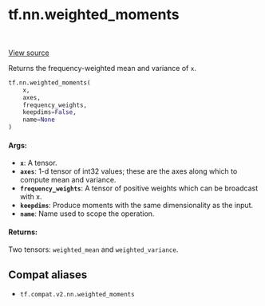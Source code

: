 <div itemscope itemtype="http://developers.google.com/ReferenceObject">
<meta itemprop="name" content="tf.nn.weighted_moments" />
<meta itemprop="path" content="Stable" />
</div>

# tf.nn.weighted_moments

<!-- Insert buttons and diff -->

<table class="tfo-notebook-buttons tfo-api" align="left">
</table>

<a target="_blank" href="/code/stable/tensorflow/python/ops/nn_impl.py">View source</a>



Returns the frequency-weighted mean and variance of `x`.

``` python
tf.nn.weighted_moments(
    x,
    axes,
    frequency_weights,
    keepdims=False,
    name=None
)
```



<!-- Placeholder for "Used in" -->


#### Args:


* <b>`x`</b>: A tensor.
* <b>`axes`</b>: 1-d tensor of int32 values; these are the axes along which
  to compute mean and variance.
* <b>`frequency_weights`</b>: A tensor of positive weights which can be
  broadcast with x.
* <b>`keepdims`</b>: Produce moments with the same dimensionality as the input.
* <b>`name`</b>: Name used to scope the operation.


#### Returns:

Two tensors: `weighted_mean` and `weighted_variance`.


## Compat aliases

* `tf.compat.v2.nn.weighted_moments`


